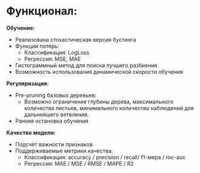 # Функционал:
**Обучение:**
- Реализована стохастическая версия бустинга
- Функции потерь:
  - Классификация: LogLoss
  - Регрессия: MSE, MAE
- Гистограммный метод для поиска лучшего разбиения
- Возможность использования динамической скорости обучения
  
**Регуляризация:**
- Pre-pruning базовых деревьев:
   - Возможно ограничение глубины дерева, максимального количества листьев, минимального количества наблюдений для дальнейшего ветвления.
- Ранняя остановка обучения

**Качество модели:**
- Подсчёт важности признаков 
- Поддерживаемые метрики качества:
  - Классификация: accuracy / precision / recall/ f1-мера / roc-auc
  - Регрессия: MAE / MSE / RMSE / MAPE / R2
